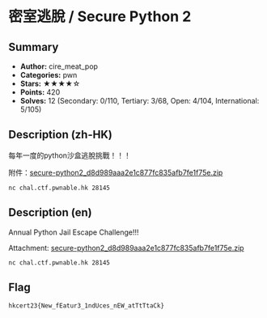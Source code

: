 密室逃脫 / Secure Python 2
===

## Summary
* **Author:** cire_meat_pop
* **Categories:** pwn
* **Stars:** ★★★★☆
* **Points:** 420
* **Solves:** 12 (Secondary: 0/110, Tertiary: 3/68, Open: 4/104, International: 5/105)

## Description (zh-HK)

每年一度的python沙盒逃脫挑戰！！！

附件：[secure-python2_d8d989aaa2e1c877fc835afb7fe1f75e.zip](https://github.com/blackb6a/hkcert-ctf-2022-challenges/releases/download/v1.0.0/secure-python2_d8d989aaa2e1c877fc835afb7fe1f75e.zip)

```
nc chal.ctf.pwnable.hk 28145
```

## Description (en)

Annual Python Jail Escape Challenge!!!

Attachment: [secure-python2_d8d989aaa2e1c877fc835afb7fe1f75e.zip](https://github.com/blackb6a/hkcert-ctf-2022-challenges/releases/download/v1.0.0/secure-python2_d8d989aaa2e1c877fc835afb7fe1f75e.zip)

```
nc chal.ctf.pwnable.hk 28145
```

## Flag

```
hkcert23{New_fEatur3_1ndUces_nEW_atTtTtaCk}
```

